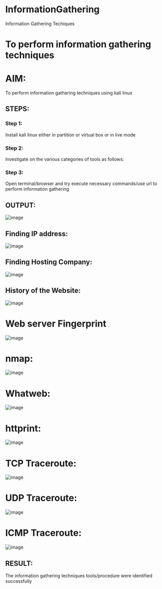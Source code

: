 # InformationGathering
Information Gathering Techiques

# To perform information gathering techniques

# AIM:

To perform information gathering techniques using kali linux 

## STEPS:

### Step 1:

Install kali linux either in partition or virtual box or in live mode

### Step 2:

Investigate on the various categories of tools as follows:

### Step 3:
Open terminal/browser and try execute necessary commands/use url to perform information gathering


## OUTPUT:
![image](https://github.com/Sahithya373/InformationGathering/assets/147017926/4d0ceb69-0997-470f-8c29-a03fd45a19af)

## Finding IP address:
![image](https://github.com/Sahithya373/InformationGathering/assets/147017926/8f072956-a8fc-4afc-b4d6-b1bf1e0ebc0c)

## Finding Hosting Company:
![image](https://github.com/Sahithya373/InformationGathering/assets/147017926/7fba758f-5489-4b72-adfb-4aca4295474d)

## History of the Website:
![image](https://github.com/Sahithya373/InformationGathering/assets/147017926/97d6b0c8-ade2-4bd8-ae71-6aaf8d05cff1)

# Web server Fingerprint

![image](https://github.com/Sahithya373/InformationGathering/assets/147017926/6394ee5a-e463-4543-b75e-263a5d18eecb)

# nmap:

![image](https://github.com/Sahithya373/InformationGathering/assets/147017926/68205f4e-a3a4-4f0f-8a46-5c542717b02f)
# Whatweb:

![image](https://github.com/Sahithya373/InformationGathering/assets/147017926/e3ced4a7-7b30-4414-a835-52ee98ba10a1)

# httprint:

![image](https://github.com/Sahithya373/InformationGathering/assets/147017926/4a2572bb-7667-494b-8e5c-716a1d329dfb)

# TCP Traceroute:

![image](https://github.com/Sahithya373/InformationGathering/assets/147017926/928a7b4d-6f6e-4ae7-96ca-9e686f2e1133)

# UDP Traceroute:

![image](https://github.com/Sahithya373/InformationGathering/assets/147017926/be8b4b86-bdec-4cce-a4f8-dadde9c46266)

# ICMP Traceroute:

![image](https://github.com/Sahithya373/InformationGathering/assets/147017926/2b7b6397-5088-4541-9fb6-83d3c58504b3)



## RESULT:
The information gathering techniques tools/procedure were  identified successfully
